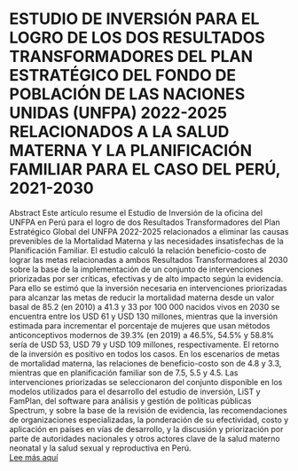 # ESTUDIO DE INVERSIÓN PARA EL LOGRO DE LOS DOS RESULTADOS TRANSFORMADORES DEL PLAN ESTRATÉGICO DEL FONDO DE POBLACIÓN DE LAS NACIONES UNIDAS (UNFPA) 2022-2025 RELACIONADOS A LA SALUD MATERNA Y LA PLANIFICACIÓN FAMILIAR PARA EL CASO DEL PERÚ, 2021-2030
Abstract
Este artículo resume el Estudio de Inversión de la oficina del UNFPA en Perú para el logro de dos Resultados Transformadores del Plan Estratégico Global del UNFPA 2022-2025 relacionados a eliminar las causas prevenibles de la Mortalidad Materna y las necesidades insatisfechas de la Planificación Familiar. El estudio calculó la relación beneficio-costo de lograr las metas relacionadas a ambos Resultados Transformadores al 2030 sobre la base de la implementación de un conjunto de intervenciones priorizadas por ser críticas, efectivas y de alto impacto según la evidencia. Para ello se estimó que la inversión necesaria en intervenciones priorizadas para alcanzar las metas de reducir la mortalidad materna desde un valor basal de 85.2 (en 2010) a 41.3 y 33 por 100 000 nacidos vivos en 2030 se encuentra entre los USD 61 y USD 130 millones, mientras que la inversión estimada para incrementar el porcentaje de mujeres que usan métodos anticonceptivos modernos de 39.3% (en 2019) a 46.5%, 54.5% y 58.8% sería de USD 53, USD 79 y USD 109 millones, respectivamente. El retorno de la inversión es positivo en todos los casos. En los escenarios de metas de mortalidad materna, las relaciones de beneficio-costo son de 4.8 y 3.3, mientras que en planificación familiar son de 7.5, 5.5 y 4.5. Las intervenciones priorizadas se seleccionaron del conjunto disponible en los modelos utilizados para el desarrollo del estudio de inversión, LiST y FamPlan, del software para análisis y gestión de políticas públicas Spectrum, y sobre la base de la revisión de evidencia, las recomendaciones de organizaciones especializadas, la ponderación de su efectividad, costo y aplicación en países en vías de desarrollo, y la discusión y priorización por parte de autoridades nacionales y otros actores clave de la salud materno neonatal y la salud sexual y reproductiva en Perú.  
[Lee más aquí](https://unfpaperu.github.io/estudio-de-inversion-mm-y-pf/)
